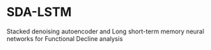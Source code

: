# SDA-LSTM
Stacked denoising autoencoder and Long short-term memory neural networks for Functional Decline analysis
